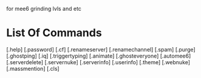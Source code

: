 for mee6 grinding lvls and etc
# List Of Commands
[.help]
[.password]
[.cf]
[.renameserver]
[.renamechannel]
[.spam]
[.purge]
[.ghostping]
[.iq]
[.triggertyping]
[.animate]
[.ghosteveryone]
[.automee6]
[.serverdelete]
[.servernuke]
[.serverinfo]
[.userinfo]
[.theme]
[.webnuke]
[.massmention]
[.cls]
